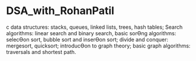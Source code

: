 # DSA_with_RohanPatil
c data structures: stacks,  queues, linked lists, trees, hash tables; Search algorithms: linear search and binary search, basic sorƟng  algorithms: selecƟon sort, bubble sort and inserƟon sort; divide and conquer: mergesort, quicksort;  introducƟon to graph theory; basic graph algorithms: traversals and shortest path.

